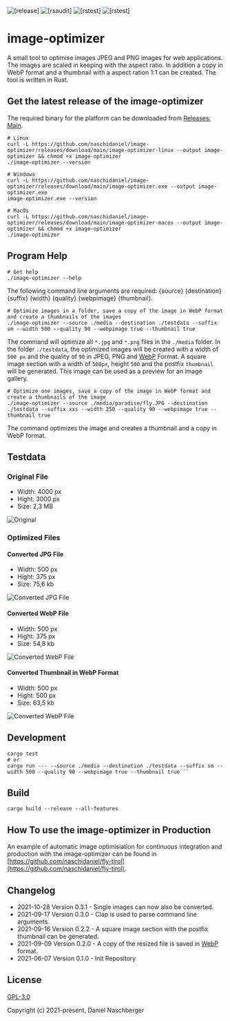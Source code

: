 ![[release]](https://github.com/naschidaniel/image-optimizer/actions/workflows/release.yml/badge.svg) 
![[rsaudit]](https://github.com/naschidaniel/image-optimizer/actions/workflows/rsaudit.yml/badge.svg?name=rsaudit) 
![[rstest]](https://github.com/naschidaniel/image-optimizer/actions/workflows/rsformat.yml/badge.svg?name=rsformat)
![[rstest]](https://github.com/naschidaniel/image-optimizer/actions/workflows/rstest.yml/badge.svg?name=rstest)

# image-optimizer

A small tool to optimise images JPEG and PNG images for web applications. The images are scaled in keeping with the aspect ratio. In addition a copy in WebP format and a thumbnail with a aspect ration 1:1 can be created.
The tool is written in Rust. 

## Get the latest release of the image-optimizer

The required binary for the platform can be downloaded from [Releases: Main](https://github.com/naschidaniel/image-optimizer/releases/tag/main).

```
# Linux 
curl -L https://github.com/naschidaniel/image-optimizer/releases/download/main/image-optimizer-linux --output image-optimizer && chmod +x image-optimizer
./image-optimizer --version

# Windows
curl -L https://github.com/naschidaniel/image-optimizer/releases/download/main/image-optimizer.exe --output image-optimizer.exe
image-optimizer.exe --version

# MacOs
curl -L https://github.com/naschidaniel/image-optimizer/releases/download/main/image-optimizer-macos --output image-optimizer && chmod +x image-optimizer
./image-optimizer
```

## Program Help
```
# Get help
./image-optimizer --help
```

The following command line arguments are required: {source} {destination} {suffix} {width} {quality} {webpimage} {thumbnail}.

```
# Optimize images in a folder, save a copy of the image in WebP format and create a thumbnails of the images
./image-optimizer --source ./media --destination ./testdata --suffix sm --width 500 --quality 90 --webpimage true --thumbnail true
```

The command will optimize all `*.jpg` and `*.png` files in the `./media` folder. In the folder `./testdata`, the optimized images will be created with a width of `500 px` and the quality of `90` in JPEG, PNG and [WebP](https://developers.google.com/speed/webp) Format. A square image section with a width of `500px`, height `500` and the postfix `thumbnail` will be generated. This image can be used as a preview for an image gallery.

```
# Optimize one images, save a copy of the image in WebP format and create a thumbnails of the image
./image-optimizer --source ./media/paradise/fly.JPG --destination ./testdata --suffix xxs --width 250 --quality 90 --webpimage true --thumbnail true
```

The command optimizes the image and creates a thumbnail and a copy in WebP format.


## Testdata

### Original File

- Width: 4000 px
- Hight: 3000 px
- Size: 2,3 MB

![Original](./media/paradise/fly.JPG)

### Optimized Files

#### Converted JPG File
- Width: 500 px
- Hight: 375 px
- Size: 75,6 kb

![Converted JPG File](./testdata/test_ok_fly_sm.JPG)

#### Converted WebP File
- Width: 500 px
- Hight: 375 px
- Size: 54,8 kb

![Converted WebP File](./testdata/test_ok_fly_sm.webp)

#### Converted Thumbnail in WebP Format
- Width: 500 px
- Hight: 500 px
- Size: 63,5 kb

![Converted WebP File](./testdata/test_ok_fly_sm_thumbnail.webp)
## Development

```
cargo test
# or
cargo run --- --source ./media --destination ./testdata --suffix sm --width 500 --quality 90 --webpimage true --thumbnail true```
```

## Build

```
cargo build --release --all-features
```


## How To use the image-optimizer in Production

An example of automatic image optimisiation for continuous integration and production with the image-optimizer can be found in [https://github.com/naschidaniel/fly-tirol](https://github.com/naschidaniel/fly-tirol).

## Changelog

* 2021-10-28 Version 0.3.1 - Single images can now also be converted. 
* 2021-09-17 Version 0.3.0 - Clap is used to parse command line arguments.
* 2021-09-16 Version 0.2.2 - A square image section with the postfix thumbnail can be generated.
* 2021-09-09 Version 0.2.0 - A copy of the resized file is saved in [WebP](https://developers.google.com/speed/webp) format.
* 2021-06-07 Version 0.1.0 - Init Repository

## License

[GPL-3.0](./LICENSE)

Copyright (c) 2021-present, Daniel Naschberger